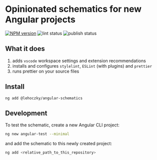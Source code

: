 # Opinionated schematics for new Angular projects

[![NPM version](https://img.shields.io/npm/v/@lehoczky/angular-schematics.svg)](https://www.npmjs.com/package/@lehoczky/angular-schematics)
![lint status](https://github.com/lehoczky/angular-schematics/workflows/lint/badge.svg)
![publish status](https://github.com/lehoczky/angular-schematics/workflows/publish/badge.svg)

## What it does

1. adds `vscode` workspace settings and extension recommendations
2. installs and configures `stylelint`, `ESLint` (with plugins) and `prettier`
3. runs prettier on your source files

## Install

```console
ng add @lehoczky/angular-schematics
```

## Development

To test the schematic, create a new Angular CLI project:

```sh
ng new angular-test --minimal
```

and add the schematic to this newly created project:

```sh
ng add <relative_path_to_this_repository>
```
